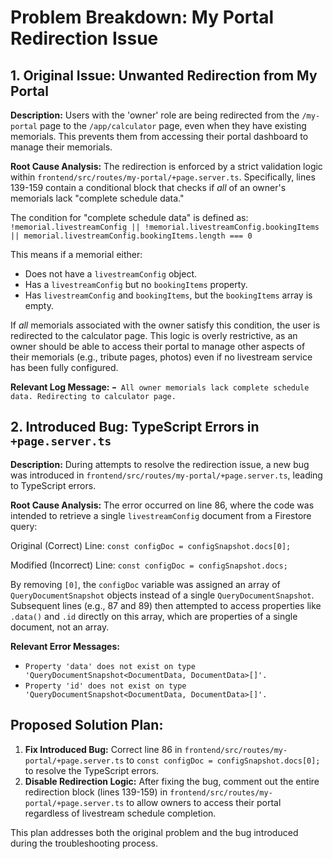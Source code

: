 # Problem Breakdown: My Portal Redirection Issue

## 1. Original Issue: Unwanted Redirection from My Portal

**Description:** Users with the 'owner' role are being redirected from the `/my-portal` page to the `/app/calculator` page, even when they have existing memorials. This prevents them from accessing their portal dashboard to manage their memorials.

**Root Cause Analysis:**
The redirection is enforced by a strict validation logic within `frontend/src/routes/my-portal/+page.server.ts`. Specifically, lines 139-159 contain a conditional block that checks if *all* of an owner's memorials lack "complete schedule data."

The condition for "complete schedule data" is defined as:
`!memorial.livestreamConfig || !memorial.livestreamConfig.bookingItems || memorial.livestreamConfig.bookingItems.length === 0`

This means if a memorial either:
*   Does not have a `livestreamConfig` object.
*   Has a `livestreamConfig` but no `bookingItems` property.
*   Has `livestreamConfig` and `bookingItems`, but the `bookingItems` array is empty.

If *all* memorials associated with the owner satisfy this condition, the user is redirected to the calculator page. This logic is overly restrictive, as an owner should be able to access their portal to manage other aspects of their memorials (e.g., tribute pages, photos) even if no livestream service has been fully configured.

**Relevant Log Message:**
`➡️ All owner memorials lack complete schedule data. Redirecting to calculator page.`

## 2. Introduced Bug: TypeScript Errors in `+page.server.ts`

**Description:** During attempts to resolve the redirection issue, a new bug was introduced in `frontend/src/routes/my-portal/+page.server.ts`, leading to TypeScript errors.

**Root Cause Analysis:**
The error occurred on line 86, where the code was intended to retrieve a single `livestreamConfig` document from a Firestore query:

Original (Correct) Line:
`const configDoc = configSnapshot.docs[0];`

Modified (Incorrect) Line:
`const configDoc = configSnapshot.docs;`

By removing `[0]`, the `configDoc` variable was assigned an array of `QueryDocumentSnapshot` objects instead of a single `QueryDocumentSnapshot`. Subsequent lines (e.g., 87 and 89) then attempted to access properties like `.data()` and `.id` directly on this array, which are properties of a single document, not an array.

**Relevant Error Messages:**
*   `Property 'data' does not exist on type 'QueryDocumentSnapshot<DocumentData, DocumentData>[]'.`
*   `Property 'id' does not exist on type 'QueryDocumentSnapshot<DocumentData, DocumentData>[]'.`

## Proposed Solution Plan:

1.  **Fix Introduced Bug:** Correct line 86 in `frontend/src/routes/my-portal/+page.server.ts` to `const configDoc = configSnapshot.docs[0];` to resolve the TypeScript errors.
2.  **Disable Redirection Logic:** After fixing the bug, comment out the entire redirection block (lines 139-159) in `frontend/src/routes/my-portal/+page.server.ts` to allow owners to access their portal regardless of livestream schedule completion.

This plan addresses both the original problem and the bug introduced during the troubleshooting process.